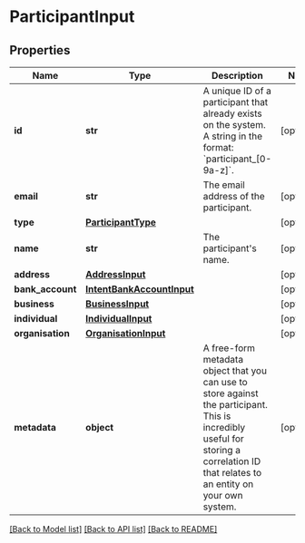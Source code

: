 # ParticipantInput

## Properties
Name | Type | Description | Notes
------------ | ------------- | ------------- | -------------
**id** | **str** | A unique ID of a participant that already exists on the system.  A string in the format: &#x60;participant_[0-9a-z]&#x60;. | [optional] 
**email** | **str** | The email address of the participant. | [optional] 
**type** | [**ParticipantType**](ParticipantType.md) |  | [optional] 
**name** | **str** | The participant&#x27;s name. | [optional] 
**address** | [**AddressInput**](AddressInput.md) |  | [optional] 
**bank_account** | [**IntentBankAccountInput**](IntentBankAccountInput.md) |  | [optional] 
**business** | [**BusinessInput**](BusinessInput.md) |  | [optional] 
**individual** | [**IndividualInput**](IndividualInput.md) |  | [optional] 
**organisation** | [**OrganisationInput**](OrganisationInput.md) |  | [optional] 
**metadata** | **object** | A free-form metadata object that you can use to store against the participant. This is incredibly useful for storing a correlation ID that relates to an entity on your own system. | [optional] 

[[Back to Model list]](../README.md#documentation-for-models) [[Back to API list]](../README.md#documentation-for-api-endpoints) [[Back to README]](../README.md)

